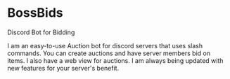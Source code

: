 # BossBids
 Discord Bot for Bidding

I am an easy-to-use Auction bot for discord servers that uses slash commands. You can create auctions and have server members bid on items. I also have a web view for auctions. I am always being updated with new features for your server's benefit.

